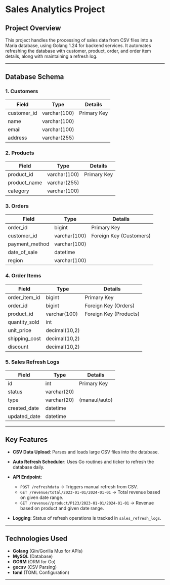 # Sales Analytics Project

## Project Overview

This project handles the processing of sales data from CSV files into a Maria database, using Golang 1.24 for backend services. It automates refreshing the database with customer, product, order, and order item details, along with maintaining a refresh log.

---

## Database Schema

### 1. Customers
| Field         | Type           | Details       |
|---------------|----------------|---------------|
| customer_id   | varchar(100)    | Primary Key   |
| name          | varchar(100)    |               |
| email         | varchar(100)    |               |
| address       | varchar(255)    |               |

### 2. Products
| Field         | Type           | Details       |
|---------------|----------------|---------------|
| product_id    | varchar(100)    | Primary Key   |
| product_name  | varchar(255)    |               |
| category      | varchar(100)    |               |

### 3. Orders
| Field         | Type           | Details       |
|---------------|----------------|---------------|
| order_id      | bigint          | Primary Key   |
| customer_id   | varchar(100)    | Foreign Key (Customers) |
| payment_method| varchar(100)    |               |
| date_of_sale  | datetime        |               |
| region        | varchar(100)    |               |

### 4. Order Items
| Field           | Type          | Details       |
|-----------------|---------------|---------------|
| order_item_id   | bigint         | Primary Key   |
| order_id        | bigint         | Foreign Key (Orders) |
| product_id      | varchar(100)   | Foreign Key (Products) |
| quantity_sold   | int            |               |
| unit_price      | decimal(10,2)  |               |
| shipping_cost   | decimal(10,2)  |               |
| discount        | decimal(10,2)  |               |

### 5. Sales Refresh Logs
| Field         | Type           | Details       |
|---------------|----------------|---------------|
| id            | int             | Primary Key   |
| status        | varchar(20)     |               |
| type          | varchar(20)     | (manaul/auto) |
| created_date  | datetime        |               |
| updated_date  | datetime        |               |

---

## Key Features

- **CSV Data Upload**: Parses and loads large CSV files into the database.
- **Auto Refresh Scheduler**: Uses Go routines and ticker to refresh the database daily.
- **API Endpoint**:  
  - `POST /refreshdata` → Triggers manual refresh from CSV.
  - `GET /revenue/total/2023-01-01/2024-01-01` → Total revenue based on given date range.
  - `GET /revenue//product/P123/2023-01-01/2024-01-01` → Revenue based on product and given date range.

- **Logging**: Status of refresh operations is tracked in `sales_refresh_logs`.

---

## Technologies Used

- **Golang** (Gin/Gorilla Mux for APIs)
- **MySQL** (Database)
- **GORM** (ORM for Go)
- **gocsv** (CSV Parsing)
- **toml** (TOML Configuration)


---
